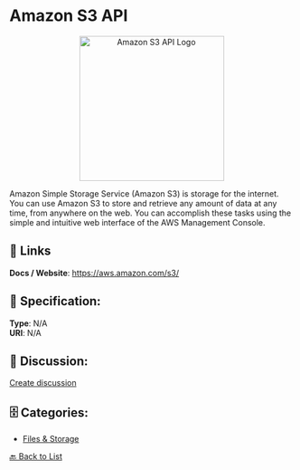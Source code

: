 # Amazon S3 API
<p align="center">
    <img width="256" src="https://raw.githubusercontent.com/apis-list/apis-list/main/apis/amazon-s3-api/logo_256x256.png" alt="Amazon S3 API Logo"/>
</p>

Amazon Simple Storage Service (Amazon S3) is storage for the internet.  You can use Amazon S3 to store and retrieve any amount of data at any time, from anywhere on the web. You can accomplish these tasks using the simple and intuitive web interface of the AWS Management Console.

##  🔗 Links
**Docs / Website**: https://aws.amazon.com/s3/

## 🧬 Specification:
**Type**: N/A  
**URI**: N/A

## 💬 Discussion:
[Create discussion](https://github.com/apis-list/apis-list/discussions/new)

## 🗄️ Categories:
- [Files & Storage](https://github.com/apis-list/apis-list#files--storage)




[🔙 Back to List](https://github.com/apis-list/apis-list)
